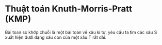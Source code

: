 # Thuật toán Knuth-Morris-Pratt (KMP)

Bài toan so khớp chuỗi là một bài toán về xâu kí tự, yêu cầu ta tìm các xâu S xuất hiện dưới dạng xâu con của một xâu T rất dài. 